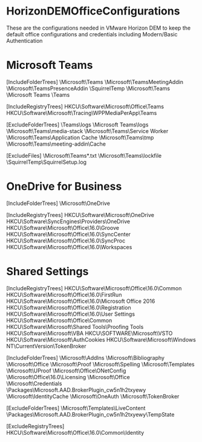 # HorizonDEMOfficeConfigurations
These are the configurations needed in VMware Horizon DEM to keep the default office configurations and credentials including Modern/Basic Authentication

# Microsoft Teams
[IncludeFolderTrees]
<LocalAppData>\Microsoft\Teams
<LocalAppData>\Microsoft\TeamsMeetingAddin
<LocalAppData>\Microsoft\TeamsPresenceAddin
<LocalAppData>\SquirrelTemp
<AppData>\Microsoft\Teams
<AppData>\Microsoft Teams
<AppData>\Teams

[IncludeRegistryTrees]
HKCU\Software\Microsoft\Office\Teams
HKCU\Software\Microsoft\Tracing\WPPMediaPerApp\Teams

[ExcludeFolderTrees]
<AppData>\Teams\logs
<AppData>\Microsoft Teams\logs
<AppData>\Microsoft\Teams\media-stack
<AppData>\Microsoft\Teams\Service Worker
<AppData>\Microsoft\Teams\Application Cache
<AppData>\Microsoft\Teams\tmp
<AppData>\Microsoft\Teams\meeting-addin\Cache

[ExcludeFiles]
<AppData>\Microsoft\Teams\*.txt
<AppData>\Microsoft\Teams\lockfile
<LocalAppData>\SquirrelTemp\SquirrelSetup.log

# OneDrive for Business
[IncludeFolderTrees]
<LocalAppData>\Microsoft\OneDrive

[IncludeRegistryTrees]
HKCU\Software\Microsoft\OneDrive
HKCU\Software\SyncEngines\Providers\OneDrive
HKCU\Software\Microsoft\Office\16.0\Groove
HKCU\Software\Microsoft\Office\16.0\SyncCenter
HKCU\Software\Microsoft\Office\16.0\SyncProc
HKCU\Software\Microsoft\Office\16.0\Workspaces

# Shared Settings
[IncludeRegistryTrees]
HKCU\Software\Microsoft\Office\16.0\Common
HKCU\Software\Microsoft\Office\16.0\FirstRun
HKCU\Software\Microsoft\Office\16.0\Microsoft Office 2016
HKCU\Software\Microsoft\Office\16.0\Registration
HKCU\Software\Microsoft\Office\16.0\User Settings
HKCU\Software\Microsoft\Office\Common
HKCU\Software\Microsoft\Shared Tools\Proofing Tools
HKCU\Software\Microsoft\VBA
HKCU\SOFTWARE\Microsoft\VSTO
HKCU\Software\Microsoft\AuthCookies
HKCU\Software\Microsoft\Windows NT\CurrentVersion\TokenBroker

[IncludeFolderTrees]
<AppData>\Microsoft\AddIns
<AppData>\Microsoft\Bibliography
<AppData>\Microsoft\Office
<AppData>\Microsoft\Proof
<AppData>\Microsoft\Spelling
<AppData>\Microsoft\Templates
<AppData>\Microsoft\UProof
<LocalAppData>\Microsoft\Office\ONetConfig
<LocalAppData>\Microsoft\Office\16.0\Licensing
<LocalAppData>\Microsoft\Office\
<LocalAppData>\Microsoft\Credentials
<LocalAppData>\Packages\Microsoft.AAD.BrokerPlugin_cw5n1h2txyewy
<LocalAppData>\Microsoft\IdentityCache
<LocalAppData>\Microsoft\OneAuth
<LocalAppData>\Microsoft\TokenBroker

[ExcludeFolderTrees]
<AppData>\Microsoft\Templates\LiveContent
<LocalAppData>\Packages\Microsoft.AAD.BrokerPlugin_cw5n1h2txyewy\TempState


[ExcludeRegistryTrees]
HKCU\Software\Microsoft\Office\16.0\Common\Identity
